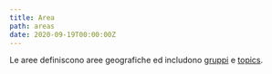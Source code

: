 ```yaml
---
title: Area
path: areas
date: 2020-09-19T00:00:00Z
---
```


Le aree definiscono aree geografiche ed includono [gruppi](/groups) e [topics](/topics).